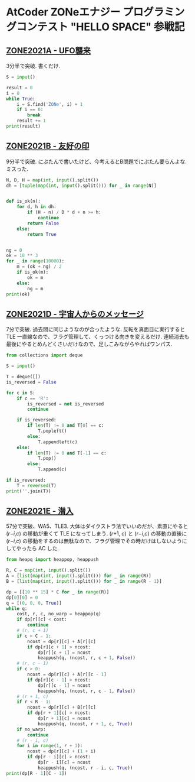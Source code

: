# AtCoder ZONeエナジー プログラミングコンテスト "HELLO SPACE" 参戦記

## [ZONE2021A - UFO襲来](https://atcoder.jp/contests/zone2021/tasks/zone2021_a)

3分半で突破. 書くだけ.

```python
S = input()

result = 0
i = 0
while True:
    i = S.find('ZONe', i) + 1
    if i == 0:
        break
    result += 1
print(result)
```

## [ZONE2021B - 友好の印](https://atcoder.jp/contests/zone2021/tasks/zone2021_b)

9分半で突破. にぶたんで書いたけど、今考えるとB問題でにぶたん要らんよな. ミスった.

```python
N, D, H = map(int, input().split())
dh = [tuple(map(int, input().split())) for _ in range(N)]


def is_ok(n):
    for d, h in dh:
        if (H - n) / D * d + n >= h:
            continue
        return False
    else:
        return True


ng = 0
ok = 10 ** 3
for _ in range(10000):
    m = (ok + ng) / 2
    if is_ok(m):
        ok = m
    else:
        ng = m
print(ok)
```

## [ZONE2021D - 宇宙人からのメッセージ](https://atcoder.jp/contests/zone2021/tasks/zone2021_d)

7分で突破. 過去問に同じようなのが合ったような. 反転を真面目に実行すると TLE 一直線なので、フラグ管理して、くっつける向きを変えるだけ. 連続消去も最後にやるとめんどくさいだけなので、足しこみながらやればワンパス.

```python
from collections import deque

S = input()

T = deque([])
is_reversed = False

for c in S:
    if c == 'R':
        is_reversed = not is_reversed
        continue

    if is_reversed:
        if len(T) != 0 and T[0] == c:
            T.popleft()
        else:
            T.appendleft(c)
    else:
        if len(T) != 0 and T[-1] == c:
            T.pop()
        else:
            T.append(c)

if is_reversed:
    T = reversed(T)
print(''.join(T))
```

## [ZONE2021E - 潜入](https://atcoder.jp/contests/zone2021/tasks/zone2021_e)

57分で突破、WA5、TLE3. 大体はダイクストラ法でいいのだが、素直にやると (*r*−*i*,*c*) の移動が重くて TLE になってしまう. (*r*+1, *c*) と (*r*−*i*,*c*) の移動の直後に (*r*−*i*,*c*) の移動をするのは無駄なので、フラグ管理でその時だけはしないようにしてやったら AC した.

```python
from heapq import heappop, heappush

R, C = map(int, input().split())
A = [list(map(int, input().split())) for _ in range(R)]
B = [list(map(int, input().split())) for _ in range(R - 1)]

dp = [[10 ** 15] * C for _ in range(R)]
dp[0][0] = 0
q = [(0, 0, 0, True)]
while q:
    cost, r, c, no_warp = heappop(q)
    if dp[r][c] < cost:
        continue
    # (r, c + 1)
    if c < C - 1:
        ncost = dp[r][c] + A[r][c]
        if dp[r][c + 1] > ncost:
            dp[r][c + 1] = ncost
            heappush(q, (ncost, r, c + 1, False))
    # (r, c - 1)
    if c > 0:
        ncost = dp[r][c] + A[r][c - 1]
        if dp[r][c - 1] > ncost:
            dp[r][c - 1] = ncost
            heappush(q, (ncost, r, c - 1, False))
    # (r + 1, c)
    if r < R - 1:
        ncost = dp[r][c] + B[r][c]
        if dp[r + 1][c] > ncost:
            dp[r + 1][c] = ncost
            heappush(q, (ncost, r + 1, c, True))
    if no_warp:
        continue
    # (r - i, c)
    for i in range(1, r + 1):
        ncost = dp[r][c] + (1 + i)
        if dp[r - i][c] > ncost:
            dp[r - i][c] = ncost
            heappush(q, (ncost, r - i, c, True))
print(dp[R - 1][C - 1])
```
